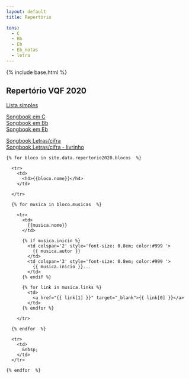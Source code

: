 ```yaml
---
layout: default
title: Repertório

tons:
  - C
  - Bb
  - Eb
  - Eb_notas
  - letra
---
```

{% include base.html %}

<style type="text/css" media="screen">
  td {
    padding: 5px 10px;
  }

  h4 {
    font-size: 1.5em;
    font-weight: bold;
    margin-top:30px;
  }
</style>


## Repertório VQF 2020

  <a href='{{base}}/repertorio_lista'>Lista simples</a><br/>

  <a href='{{base}}/partituras/songbooks/songbookC.pdf'>Songbook em C</a><br/>
  <a href='{{base}}/partituras/songbooks/songbookBb.pdf'>Songbook em Bb</a><br/>
  <a href='{{base}}/partituras/songbooks/songbookEb.pdf'>Songbook em Eb</a><br/>

  <a href='{{base}}/partituras/songbooks/songbookletra.pdf'>Songbook Letras/cifra</a><br/>
  <a href='{{base}}/partituras/songbooks/songbookletrabooklet.pdf'>Songbook Letras/cifra - livrinho</a><br/>

  <table>

    {% for bloco in site.data.repertorio2020.blocos  %}

      <tr>
        <td>
          <h4>{{bloco.nome}}</h4>
        </td>

      </tr>

      {% for musica in bloco.musicas  %}

        <tr>
          <td>
            {{musica.nome}}
          </td>

          {% if musica.inicio %}
            <td colspan='2' style='font-size: 0.8em; color:#999 '>
              {{ musica.autor }}
            </td>
            <td colspan='3' style='font-size: 0.8em; color:#999 '>
              {{ musica.inicio }}...
            </td>
          {% endif %}

          {% for link in musica.links %}
            <td>
              <a href="{{ link[1] }}" target="_blank">{{ link[0] }}</a>
            </td>
          {% endfor %}

        </tr>

      {% endfor  %}

      <tr>
        <td>
          &nbsp;
        </td>
      </tr>

    {% endfor  %}


  </table>


